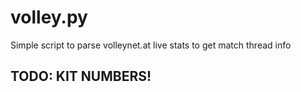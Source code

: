 # volley.py
Simple script to parse volleynet.at live stats to get match thread info

## TODO: KIT NUMBERS!
